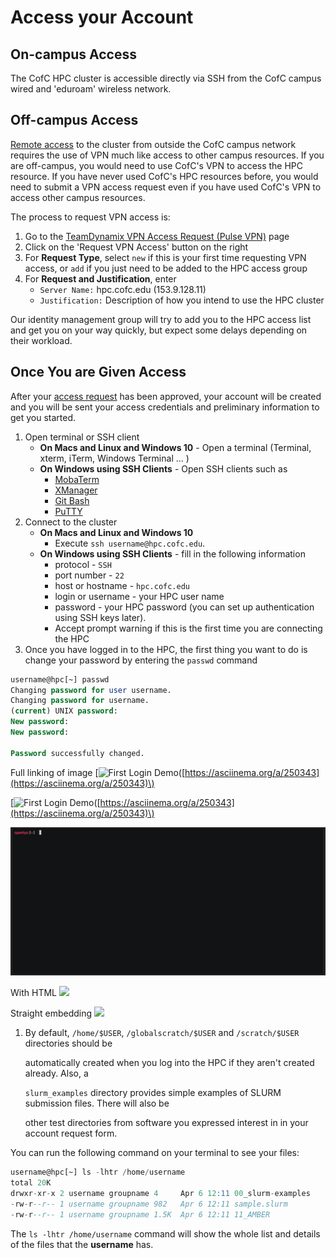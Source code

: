 # Access your Account

## On-campus Access

The CofC HPC cluster is accessible directly via SSH from the CofC campus wired and 'eduroam' wireless network.

## Off-campus Access

[Remote access](http://it.cofc.edu/network/remote) to the cluster from outside the CofC campus network requires the use of VPN much like access to other campus resources. If you are off-campus, you would need to use CofC's VPN to access the HPC resource. If you have never used CofC's HPC resources before, you would need to submit a VPN access request even if you have used CofC's VPN to access other campus resources.

The process to request VPN access is:

1. Go to the [TeamDynamix VPN Access Request \(Pulse VPN\)](https://cofc.teamdynamix.com/TDClient/Requests/ServiceDet?ID=13575) page
2. Click on the 'Request VPN Access' button on the right
3. For **Request Type**, select `new` if this is your first time requesting VPN access, or `add` if you just need to be added to the HPC access group
4. For **Request and Justification**, enter
   * `Server Name:` hpc.cofc.edu \(153.9.128.11\)
   * `Justification:` Description of how you intend to use the HPC cluster

Our identity management group will try to add you to the HPC access list and get you on your way quickly, but expect some delays depending on their workload.

## Once You are Given Access

After your [access request](../request-access.md) has been approved, your account will be created and you will be sent your access credentials and preliminary information to get you started.

1. Open terminal or SSH client
   * **On Macs and Linux and Windows 10** - Open a terminal \(Terminal, xterm, iTerm, Windows Terminal ... \)
   * **On Windows using SSH Clients** - Open SSH clients such as
     * [MobaTerm](https://mobaxterm.mobatek.net)
     * [XManager](https://www.netsarang.com/en/xmanager)
     * [Git Bash](https://git-scm.com/download/win)
     * [PuTTY](http://www.chiark.greenend.org.uk/~sgtatham/putty/)
2. Connect to the cluster
   * **On Macs and Linux and Windows 10**
     * Execute `ssh username@hpc.cofc.edu`.
   * **On Windows using SSH Clients** - fill in the following information
     * protocol - `SSH`
     * port number - `22`
     * host or hostname - `hpc.cofc.edu`
     * login or username - your HPC user name
     * password - your HPC password  \(you can set up authentication using SSH keys later\).
     * Accept prompt warning if this is the first time you are connecting the HPC
3. Once you have logged in to the HPC, the first thing you want to do is change your password by entering the `passwd` command

```sql
username@hpc[~] passwd
Changing password for user username.
Changing password for username.
(current) UNIX password:
New password:
New password:

Password successfully changed.
```

Full linking of image \[![First Login Demo](https://asciinema.org/a/250343.svg%20|%20width=200)\([https://asciinema.org/a/250343](https://asciinema.org/a/250343)\)

\[![First Login Demo](https://asciinema.org/a/250343.svg%20=500x500)\([https://asciinema.org/a/250343](https://asciinema.org/a/250343)\)

![](../../.gitbook/assets/250343.png)

With HTML  [![](https://asciinema.org/a/250343.svg)](https://asciinema.org/a/250343)

Straight embedding [![](https://asciinema.org/a/250343.png)](https://asciinema.org/a/250343)

1. By default, `/home/$USER`, `/globalscratch/$USER` and `/scratch/$USER` directories should be

   automatically created when you log into the HPC if they aren't created already. Also, a

   `slurm_examples` directory provides simple examples of SLURM submission files. There will also be

   other test directories from software you expressed interest in in your account request form.

You can run the following command on your terminal to see your files:

```sql
username@hpc[~] ls -lhtr /home/username
total 20K
drwxr-xr-x 2 username groupname 4     Apr 6 12:11 00_slurm-examples
-rw-r--r-- 1 username groupname 982   Apr 6 12:11 sample.slurm
-rw-r--r-- 1 username groupname 1.5K  Apr 6 12:11 11_AMBER
```

The `ls -lhtr /home/username` command will show the whole list and details of the files that the **username** has.

